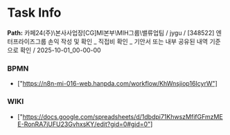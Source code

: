 # Task Info

**Path:** 카페24(주)\본사사업장\[CG]MI본부\MIH그룹\밸류업팀 / jygu / [348522] 엔터프라이즈그룹 손익 작성 및 확인 _ 직접비 확인 _ 기안서 또는 내부 공유된 내역 기준으로 확인 / 2025-10-01_00-00-00

### BPMN
- ["https://n8n-mi-016-web.hanpda.com/workflow/KhWnsjiop16IcyrW"]

### WIKI
- ["https://docs.google.com/spreadsheets/d/1dbdpi71KhwszMfifGFmzMEE-RonRA7jUFU23GvhxsKY/edit?gid=0#gid=0"]


